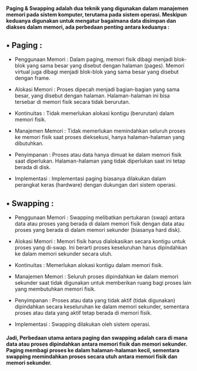 #### Paging & Swapping adalah dua teknik yang digunakan dalam manajemen memori pada sistem komputer, terutama pada sistem operasi. Meskipun keduanya digunakan untuk mengatur bagaimana data disimpan dan diakses dalam memori, ada perbedaan penting antara keduanya :

## •	Paging :

-	Penggunaan Memori : Dalam paging, memori fisik dibagi menjadi blok-blok yang sama besar yang disebut dengan halaman (pages). Memori virtual juga dibagi menjadi blok-blok yang sama besar yang disebut dengan frame.

-	Alokasi Memori : Proses dipecah menjadi bagian-bagian yang sama besar, yang disebut dengan halaman. Halaman-halaman ini bisa tersebar di memori fisik secara tidak berurutan.

-	Kontinuitas : Tidak memerlukan alokasi kontigu (berurutan) dalam memori fisik.

-	Manajemen Memori : Tidak memerlukan memindahkan seluruh proses ke memori fisik saat proses dieksekusi, hanya halaman-halaman yang dibutuhkan.

-	Penyimpanan : Proses atau data hanya dimuat ke dalam memori fisik saat diperlukan. Halaman-halaman yang tidak diperlukan saat ini tetap berada di disk.

-	Implementasi : Implementasi paging biasanya dilakukan dalam perangkat keras (hardware) dengan dukungan dari sistem operasi.

## •	Swapping :

-	Penggunaan Memori : Swapping melibatkan pertukaran (swap) antara data atau proses yang berada di dalam memori fisik dengan data atau proses yang berada di dalam memori sekunder (biasanya hard disk).

-	Alokasi Memori : Memori fisik harus dialokasikan secara kontigu untuk proses yang di-swap. Ini berarti proses keseluruhan harus dipindahkan ke dalam memori sekunder secara utuh.

-	Kontinuitas : Memerlukan alokasi kontigu dalam memori fisik.

-	Manajemen Memori : Seluruh proses dipindahkan ke dalam memori sekunder saat tidak digunakan untuk memberikan ruang bagi proses lain yang membutuhkan memori fisik.

-	Penyimpanan : Proses atau data yang tidak aktif (tidak digunakan) dipindahkan secara keseluruhan ke dalam memori sekunder, sementara proses atau data yang aktif tetap berada di memori fisik.

-	Implementasi : Swapping dilakukan oleh sistem operasi.

#### Jadi, Perbedaan utama antara paging dan swapping adalah cara di mana data atau proses dipindahkan antara memori fisik dan memori sekunder. Paging membagi proses ke dalam halaman-halaman kecil, sementara swapping memindahkan proses secara utuh antara memori fisik dan memori sekunder.
